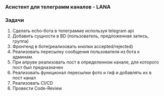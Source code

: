 ### Асистент для телеграмм каналов - LANA
### Задачи
1) Сделать echo-бота в телеграмме используя telegram api
2) Добавить сущности в BD (пользователь, предложенная запись, группа)
3) Фронтенд в боте(реализовать кнопки accepted/rejected)
4) Реализовать пересылку сообщения пользователя из бота к админам.
5) При апруве реализовать пост в определенном канале, для которого пост был предназначен
6) Реализовать функционал пересылки фото и гиф и добавлять их в пост канал
7) Реализовать CI/CD
8) Провести Code-Review 
